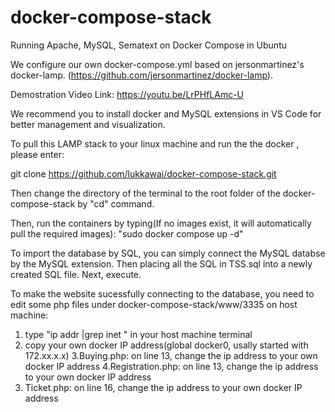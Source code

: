 # docker-compose-stack
Running Apache, MySQL, Sematext on Docker Compose in Ubuntu 

We configure our own docker-compose.yml based on jersonmartinez's docker-lamp. (https://github.com/jersonmartinez/docker-lamp).

Demostration Video Link:
https://youtu.be/LrPHfLAmc-U

We recommend you to install docker and MySQL extensions in VS Code for better management and visualization.

To pull this LAMP stack to your linux machine and run the the docker , please enter:

git clone https://github.com/lukkawai/docker-compose-stack.git 

Then change the directory of the terminal to the root folder of the docker-compose-stack by "cd" command.

Then, run the containers by typing(If no images exist, it will automatically pull the required images):
"sudo docker compose up -d" 

To import the database by SQL, you can simply connect the MySQL databse by the MySQL extension.
Then placing all the SQL in TSS.sql into a newly created SQL file. Next, execute.

To make the website sucessfully connecting to the database, you need to edit some php files under docker-compose-stack/www/3335 on host machine:

1. type "ip addr |grep inet " in your host machine terminal 
2. copy your own docker IP address(global docker0, usally started with 172.xx.x.x)
3.Buying.php: on line 13, change the ip address to your own docker IP address 
4.Registration.php: on line 13, change the ip address to your own docker IP address
5. Ticket.php: on line 16, change the ip address to your own docker IP address







